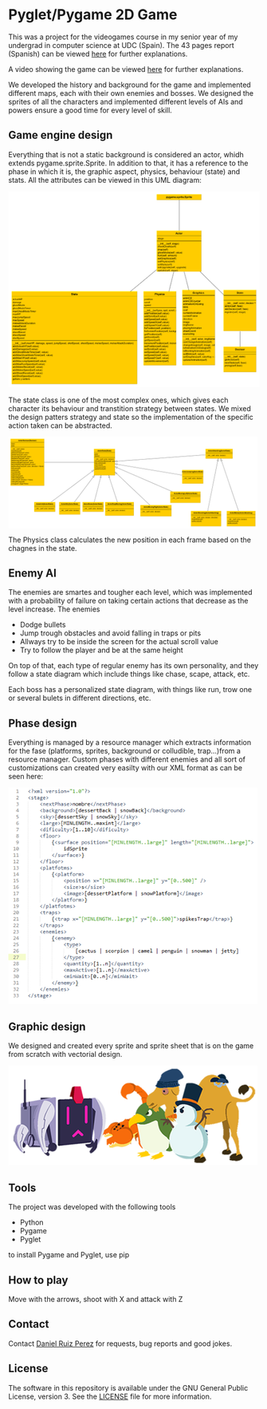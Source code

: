 Pyglet/Pygame 2D Game
============

This was a project for the videogames course in my senior year of my undergrad in computer science at UDC (Spain). The 43 pages report (Spanish) can be viewed [here](https://github.com/DaniRuizPerez/Pygame/blob/master/Report.pdf) for further explanations.

A video showing the game can be viewed [here](https://github.com/DaniRuizPerez/Pygame/blob/master/VideoDemo.mp4) for further explanations.

We developed the history and background for the game and implemented different maps, each with their own enemies and bosses. We designed the sprites of all the characters and implemented different levels of AIs and powers ensure a good time for every level of skill.


## Game engine design

Everything that is not a static background is considered an actor, whidh extends pygame.sprite.Sprite. In addition to that, it has a reference to the phase in which it is, the graphic aspect, physics, behaviour (state) and stats. All the attributes can be viewed in this UML diagram: 

<img src="https://github.com/DaniRuizPerez/Pygame/blob/master/UML/UML 5 actorOverview.png">

The state class is one of the most complex ones, which gives each character its behaviour and transtition strategy between states. We mixed the design patters strategy and state so the implementation of the specific action taken can be abstracted.

<img src="https://github.com/DaniRuizPerez/Pygame/blob/master/UML/UML 3 actorStateFinal.png" width="500" align="middle">

The Physics class calculates the new position in each frame based on the chagnes in the state.


## Enemy AI

The enemies are smartes and tougher each level, which was implemented with a probability of failure on taking certain actions that decrease as the level increase. The enemies
- Dodge bullets
- Jump trough obstacles and avoid falling in traps or pits
- Allways try to be inside the screen for the actual scroll value
- Try to follow the player and be at the same height

On top of that, each type of regular enemy has its own personality, and they follow a state diagram which include things like chase, scape, attack, etc.

Each boss has a personalized state diagram, with things like run, trow one or several bulets in different directions, etc.

## Phase design

Everything is managed by a resource manager which extracts information for the fase (platforms, sprites, background or colludible, trap...)from a resource manager. 
Custom phases with different enemies and all sort of customizations can created very easilty with our XML format as can be seen here:

<img src="https://github.com/DaniRuizPerez/Pygame/blob/master/Images/faseDefinition.png" width="500">


## Graphic design

We designed and created every sprite and sprite sheet that is on the game from scratch with vectorial design.

<img src="https://github.com/DaniRuizPerez/Pygame/blob/master/Images/Hi-ResSprites.png" width="500">


## Tools

The project was developed with the following tools

- Python
- Pygame
- Pyglet

to install Pygame and Pyglet, use pip

## How to play
Move with the arrows, shoot with X and attack with Z


## Contact

Contact [Daniel Ruiz Perez](mailto:druiz072@fiu.edu) for requests, bug reports and good jokes.


## License

The software in this repository is available under the GNU General Public License, version 3. See the [LICENSE](https://github.com/DaniRuizPerez/EyeMovementDetection/blob/master/LICENSE) file for more information.
